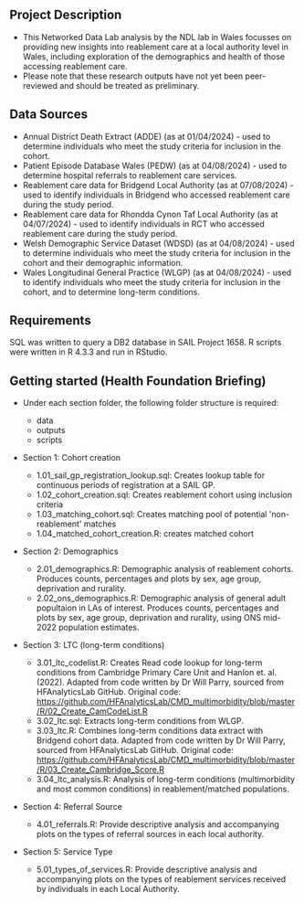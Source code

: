 ## Project Description

- This Networked Data Lab analysis by the NDL lab in Wales focusses on providing new insights into reablement care at a local authority level in Wales, including exploration of the demographics and health of those accessing reablement care.
- Please note that these research outputs have not yet been peer-reviewed and should be treated as preliminary.

## Data Sources

- Annual District Death Extract (ADDE) (as at 01/04/2024) - used to determine individuals who meet the study criteria for inclusion in the cohort.
- Patient Episode Database Wales (PEDW) (as at 04/08/2024) - used to determine hospital referrals to reablement care services.
- Reablement care data for Bridgend Local Authority (as at 07/08/2024) - used to identify individuals in Bridgend who accessed reablement care during the study period.
- Reablement care data for Rhondda Cynon Taf Local Authority (as at 04/07/2024) - used to identify individuals in RCT who accessed reablement care during the study period.
- Welsh Demographic Service Dataset (WDSD) (as at 04/08/2024) - used to determine individuals who meet the study criteria for inclusion in the cohort and their demographic information.
- Wales Longitudinal General Practice (WLGP) (as at 04/08/2024) - used to identify individuals who meet the study criteria for inclusion in the cohort, and to determine long-term conditions.

## Requirements

SQL was written to query a DB2 database in SAIL Project 1658. R scripts were written in R 4.3.3 and run in RStudio.

## Getting started (Health Foundation Briefing)

- Under each section folder, the following folder structure is required:
	* data
	* outputs
	* scripts	

- Section 1: Cohort creation 
  * 1.01_sail_gp_registration_lookup.sql: Creates lookup table for continuous periods of registration at a SAIL GP.
  * 1.02_cohort_creation.sql: Creates reablement cohort using inclusion criteria
  * 1.03_matching_cohort.sql: Creates matching pool of potential 'non-reablement' matches
  * 1.04_matched_cohort_creation.R: creates matched cohort

- Section 2: Demographics
  * 2.01_demographics.R: Demographic analysis of reablement cohorts. Produces counts, percentages and plots by sex, age group, deprivation and rurality.
  * 2.02_ons_demographics.R: Demographic analysis of general adult popultaion in LAs of interest. Produces counts, percentages and plots by sex, age group, deprivation and rurality, using ONS mid-2022 population estimates.

- Section 3: LTC (long-term conditions)
  * 3.01_ltc_codelist.R: Creates Read code lookup for long-term conditions from Cambridge Primary Care Unit and Hanlon et. al. (2022). Adapted from code written by Dr Will Parry, sourced from HFAnalyticsLab GitHub. Original code: https://github.com/HFAnalyticsLab/CMD_multimorbidity/blob/master/R/02_Create_CamCodeList.R
  * 3.02_ltc.sql: Extracts long-term conditions from WLGP.
  * 3.03_ltc.R: Combines long-term conditions data extract with  Bridgend cohort data. Adapted from code written by Dr Will Parry, sourced from HFAnalyticsLab GitHub. Original code: https://github.com/HFAnalyticsLab/CMD_multimorbidity/blob/master/R/03_Create_Cambridge_Score.R
  * 3.04_ltc_analysis.R: Analysis of long-term conditions (multimorbidity and most common conditions) in reablement/matched populations.

- Section 4: Referral Source
  * 4.01_referrals.R: Provide descriptive analysis and accompanying plots on the types of referral sources in each local authority.

- Section 5: Service Type
  * 5.01_types_of_services.R: Provide descriptive analysis and accompanying plots on the types of reablement services received by individuals in each Local Authority.
